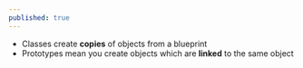 ```yaml
---
published: true
---
```

- Classes create **copies** of objects from a blueprint
- Prototypes mean you create objects which are **linked** to the same object